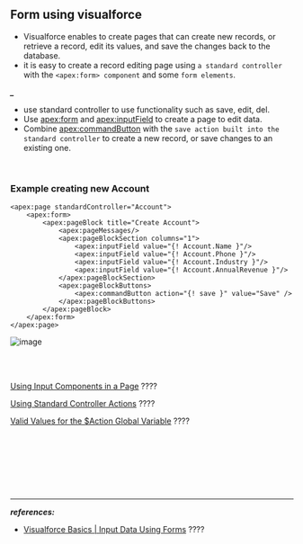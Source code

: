 
## Form using visualforce

- Visualforce enables to create pages that can create new records, or retrieve a record, edit its values, and save the changes back to the database.
- it is easy to create a record editing page using ``a standard controller`` with the ``<apex:form> component`` and some ``form elements``.

***_***
- use standard controller to use functionality such as save, edit, del.
- Use <apex:form> and <apex:inputField> to create a page to edit data.
- Combine <apex:commandButton> with the ``save action built into the standard controller`` to create a new record, or save changes to an existing one.


<br/>


### Example creating new Account
```vfp
<apex:page standardController="Account">
    <apex:form>
        <apex:pageBlock title="Create Account">
            <apex:pageMessages/>
            <apex:pageBlockSection columns="1">
                <apex:inputField value="{! Account.Name }"/>
                <apex:inputField value="{! Account.Phone }"/>
                <apex:inputField value="{! Account.Industry }"/>
                <apex:inputField value="{! Account.AnnualRevenue }"/>
            </apex:pageBlockSection>       
            <apex:pageBlockButtons>
                <apex:commandButton action="{! save }" value="Save" />
            </apex:pageBlockButtons>
        </apex:pageBlock>
    </apex:form>
</apex:page>
```

![image](https://user-images.githubusercontent.com/63545175/200106226-469e6bb8-d454-4ea9-a39a-e854f676e306.png)



<br/>

<br/>


[Using Input Components in a Page](https://developer.salesforce.com/docs/atlas.en-us.224.0.pages.meta/pages/pages_quick_start_input_components.htm?_ga=2.40811307.865651692.1667559514-1022251765.1662354198) ????

[Using Standard Controller Actions](https://developer.salesforce.com/docs/atlas.en-us.224.0.pages.meta/pages/pages_controller_std_actions.htm?_ga=2.40811307.865651692.1667559514-1022251765.1662354198) ????

[Valid Values for the $Action Global Variable](https://developer.salesforce.com/docs/atlas.en-us.224.0.pages.meta/pages/pages_variables_global_action_valid_values.htm?_ga=2.42031148.865651692.1667559514-1022251765.1662354198) ????


<br/>

<br/>

<br/>

<br/>

<br/>

<br/>

--- 
***references:***
- [Visualforce Basics | Input Data Using Forms](https://trailhead.salesforce.com/content/learn/modules/visualforce_fundamentals/visualforce_forms?trailmix_creator_id=strailhead&trailmix_slug=prepare-for-your-salesforce-platform-developer-i-credential) ????
